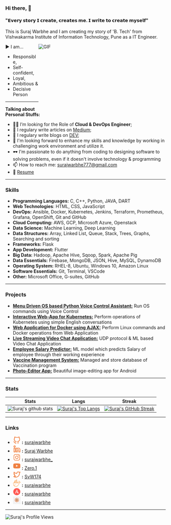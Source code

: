 ### Hi there, 👋

#### "𝗘𝘃𝗲𝗿𝘆 𝘀𝘁𝗼𝗿𝘆 𝗜 𝗰𝗿𝗲𝗮𝘁𝗲, 𝗰𝗿𝗲𝗮𝘁𝗲𝘀 𝗺𝗲. 𝗜 𝘄𝗿𝗶𝘁𝗲 𝘁𝗼 𝗰𝗿𝗲𝗮𝘁𝗲 𝗺𝘆𝘀𝗲𝗹𝗳"
This is Suraj Warbhe and I am creating my story of 'B. Tech' from Vishwakarma Institute of Information Technology, Pune as a IT Engineer.

<img align="right" alt="GIF" src="https://simplecoding.dev/assets/devops.gif" width="400" height="200" />

▶ I am...
- Responsible, 
- Self-confident, 
- Loyal, 
- Ambitious &
- Decisive Person

  
------------

**Talking about Personal Stuffs:**

- 👨‍✈️ I’m looking for the Role of **Cloud & DevOps Engineer**;
- 💬 I regulary write articles on [Medium](https://medium.com/@surajwarbhe777);
- 📝 I regulary write blogs on [DEV](https://dev.to/surajwarbhe);
- 🔎 I'm looking forward to enhance my skills and knowledge by working in challenging work environment and utilize it.
- 🕶 I'm passionate to do anything from coding to designing software to solving problems, even if it doesn't involve technology & programming
- 📫 How to reach me: surajwarbhe777@gmail.com
- 📝 [Resume](https://drive.google.com/file/d/1Ra9gxjfmQB3grjCXxyIyOVXLbn1VwdxT/view?usp=sharing)

-------------
### Skills

- **Programming Languages:** C, C++, Python, JAVA, DART 
- **Web Technologies**: HTML, CSS, JavaScript
- **DevOps:** Ansible, Docker, Kubernetes, Jenkins, Terraform, Prometheus, Grafana, OpenShift, Git and GitHub
- **Cloud Computing:** AWS, GCP, Microsoft Azure, Openstack
- **Data Science:** Machine Learning, Deep Learning
- **Data Structures:** Array, Linked List, Queue, Stack, Trees, Graphs, Searching and sorting
- **Frameworks:** Flask
- **App Development:** Flutter
- **Big Data:** Hadoop, Apache Hive, Sqoop, Spark, Apache Pig
- **Data Essentials:** Firebase, MongoDB, JSON, Hive, MySQL, DynamoDB
- **Operating System:** RHEL-8, Ubuntu, Windows 10, Amazon Linux
- **Software Essentials:** Git, Terminal, VSCode
- **Other:** Microsoft Office, G-suites, GitHub

-------------
### Projects
- **[Menu Driven OS based Python Voice Control Assistant:](https://www.linkedin.com/posts/suraj-warbhe_worldrecordholder-vimaldaga-linuxworld-activity-6702854827636092929-axk5/)** Run OS commands using Voice Control
- **[Interactive Web-App for Kubernetes:](https://www.linkedin.com/posts/suraj-warbhe_worldrecordholder-training-internship-activity-6816019189204094976-ErRu)** Perform operations of Kubernetes using simple English conversations
- **[Web Application for Docker using AJAX:](https://www.linkedin.com/posts/suraj-warbhe_worldrecordholder-training-internship-activity-6812766740242685952-lK4l)** Perform Linux commands and Docker operations from Web Application
- **[Live Streaming Video Chat Application:](https://www.linkedin.com/posts/suraj-warbhe_vimaldaga-righteducation-educationredefine-activity-6809133064363528192-Mi6L)** UDP protocol & ML based Video Chat Application
- **[Employee Salary Predictor:](https://www.linkedin.com/posts/suraj-warbhe_internship-makingindiafutureready-summertraining2021-activity-6803700206190899200-dccm/)** ML model which predicts Salary of employee through their working experience
- **[Vaccine Management System:](https://github.com/surajwarbhe/Vaccine_Management_System)** Managed and store database of Vaccination program
- **[Photo-Editor App:](https://www.linkedin.com/posts/suraj-warbhe_worldrecordholder-training-internship-activity-6832610047273639936-2D3R)** Beautiful image-editing app for Android

-------------
### Stats

|  Stats      | Langs           | Streak  |
|:-------------:|:-------------:|:-----:|
| ![Suraj's github stats](https://github-readme-stats.vercel.app/api?username=surajwarbhe&show_icons=true&theme=dark)      | [![Suraj's Top Langs](https://github-readme-stats.vercel.app/api/top-langs/?username=surajwarbhe&layout=compact&theme=dark)](https://github.com/surajwarbhe?tab=repositories) | [![Suraj's GitHub Streak](https://github-readme-streak-stats.herokuapp.com/?user=surajwarbhe&theme=dark)](https://github.com/surajwarbhe?tab=repositories) |

-------------
### Links
- <a href="https://github.com/surajwarbhe/"><img alt="GitHub" title="GitHub" height="24" width="24" src="https://github.com/surajwarbhe/surajwarbhe/blob/main/uil_github-alt.svg"></a> **:** [surajwarbhe](https://github.com/surajwarbhe/)
- <a href="https://www.linkedin.com/in/suraj-warbhe/"><img alt="LinkedIn" title="LinkedIn" height="24" width="24" src="https://github.com/surajwarbhe/surajwarbhe/blob/main/uil_linkedin-alt.svg"></a> **:** [Suraj Warbhe](https://www.linkedin.com/in/suraj-warbhe/)
- <a href="https://www.instagram.com/surajwarbhe_/"><img alt="Instagram" title="Instagram" height="24" width="24" src="https://github.com/surajwarbhe/surajwarbhe/blob/main/uil_instagram.svg"></a> **:** [surajwarbhe_](https://www.instagram.com/surajwarbhe_/)
- <a href="https://www.youtube.com/channel/UCqc8dSjukO5kXjgI10lDr8w"><img alt="YouTube" title="YouTube" height="24" width="24" src="https://github.com/surajwarbhe/surajwarbhe/blob/main/uil_youtube.svg"></a> **:** [Zero.1](https://www.youtube.com/channel/UCqc8dSjukO5kXjgI10lDr8w)
- <a href="https://twitter.com/SvW174/"><img alt="Twitter" title="Twitter" height="24" width="24" src="https://github.com/surajwarbhe/surajwarbhe/blob/main/uil_twitter-alt.svg"></a> **:** [SvW174](https://twitter.com/SvW174/)
- <a href="https://hub.docker.com/u/surajwarbhe/"><img alt="DockerHub" title="DockerHub" height="24" width="24" src="https://github.com/surajwarbhe/surajwarbhe/blob/main/docker.png"></a> **:** [surajwarbhe](https://hub.docker.com/u/surajwarbhe/)
- <a href="https://galaxy.ansible.com/surajwarbhe/"><img alt="Ansible Galaxy" title="Ansible Galaxy" height="24" width="24" src="https://github.com/surajwarbhe/surajwarbhe/blob/main/Ansible-Mark-Large-RGB-Mango.png"></a> **:** [surajwarbhe](https://galaxy.ansible.com/surajwarbhe/)
- <a href="https://artifacthub.io/packages/search?ts_query_web=surajwarbhe&sort=relevance&page=1"><img alt="Artifact Hub" title="Artifact Hub" height="24" width="24" src="https://github.com/surajwarbhe/surajwarbhe/blob/main/download.jpg"></a> **:** [surajwarbhe](https://artifacthub.io/packages/search?ts_query_web=surajwarbhe&sort=relevance&page=1)

-------------


![Suraj's Profile Views](https://komarev.com/ghpvc/?username=surajwarbhe&color=74ff0a&label=Stalkers)
